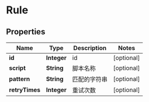 
# Rule

## Properties
Name | Type | Description | Notes
------------ | ------------- | ------------- | -------------
**id** | **Integer** | id |  [optional]
**script** | **String** | 脚本名称 |  [optional]
**pattern** | **String** | 匹配的字符串 |  [optional]
**retryTimes** | **Integer** | 重试次数 |  [optional]



